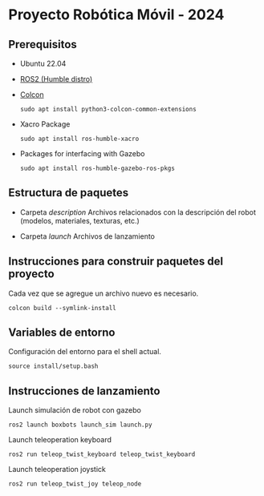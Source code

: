 # Proyecto Robótica Móvil - 2024

## Prerequisitos
- Ubuntu 22.04
- [ROS2 (Humble distro)](https://docs.ros.org/en/humble/Installation/Ubuntu-Install-Debians.html)
- [Colcon](https://docs.ros.org/en/humble/Tutorials/Beginner-Client-Libraries/Colcon-Tutorial.html)

    ```
    sudo apt install python3-colcon-common-extensions
    ```
- Xacro Package

    ```
    sudo apt install ros-humble-xacro
    ```
- Packages for interfacing with Gazebo
    ```
    sudo apt install ros-humble-gazebo-ros-pkgs
    ```

## Estructura de paquetes

- Carpeta *description*
Archivos relacionados con la descripción del robot (modelos, materiales, texturas, etc.)


- Carpeta *launch*
Archivos de lanzamiento


## Instrucciones para construir paquetes del proyecto
Cada vez que se agregue un archivo nuevo es necesario.

```   
colcon build --symlink-install
```    

## Variables de entorno
Configuración del entorno para el shell actual.

```    
source install/setup.bash
```

## Instrucciones de lanzamiento

Launch simulación de robot con gazebo
```    
ros2 launch boxbots launch_sim launch.py
```

Launch teleoperation keyboard
```    
ros2 run teleop_twist_keyboard teleop_twist_keyboard
```    

Launch teleoperation joystick 
``` 
ros2 run teleop_twist_joy teleop_node
```